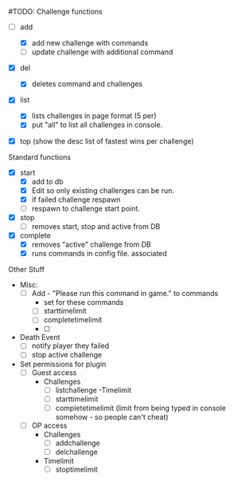 #TODO:
Challenge functions 
- [ ] add
	- [x] add new challenge with commands
	- [ ] update challenge with additional command
	
- [x] del
	- [x] deletes command and challenges
- [x] list
	- [x] lists challenges in page format (5 per)
	- [x] put "all" to list all challenges in console.
- [x] top (show the desc list of fastest wins per challenge)

	
Standard functions
- [x] start
	- [x] add to db
	- [x] Edit so only existing challenges can be run.
	- [x] if failed challenge respawn
	- [ ] respawn to challenge start point.
- [x] stop
 	- [ ] removes start, stop and active from DB
- [x] complete 
	- [x] removes "active" challenge from DB
	- [x] runs commands in config file. associated

Other Stuff
- Misc:
	- [ ] Add - "Please run this command in game." to commands
		- set for these commands
		- [ ] starttimelimit
		- [ ] completetimelimit
		- [ ] 
- Death Event
	- [ ] notify player they failed
	- [ ] stop active challenge
	 
- Set permissions for plugin
	- [ ] Guest access
		- Challenges
			- [ ] listchallenge
		-Timelimit
			- [ ] starttimelimit
			- [ ] completetimelimit (limit from being typed in console somehow - so people can't cheat)
	- [ ] OP access
		- Challenges
			- [ ] addchallenge
			- [ ] delchallenge
		- Timelimit
			- [ ] stoptimelimit

